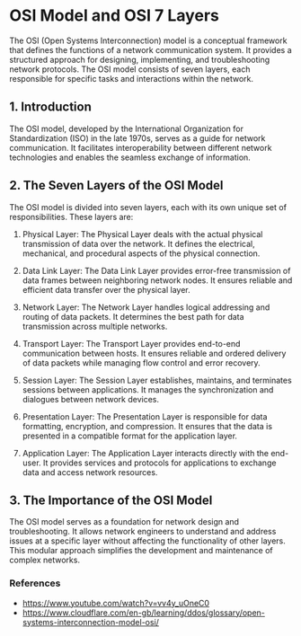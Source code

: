 # OSI Model and OSI 7 Layers
The OSI (Open Systems Interconnection) model is a conceptual framework that defines the functions of a network communication system. It provides a structured approach for designing, implementing, and troubleshooting network protocols. The OSI model consists of seven layers, each responsible for specific tasks and interactions within the network.

## 1. Introduction
The OSI model, developed by the International Organization for Standardization (ISO) in the late 1970s, serves as a guide for network communication. It facilitates interoperability between different network technologies and enables the seamless exchange of information.

## 2. The Seven Layers of the OSI Model
The OSI model is divided into seven layers, each with its own unique set of responsibilities. These layers are:

1. Physical Layer: The Physical Layer deals with the actual physical transmission of data over the network. It defines the electrical, mechanical, and procedural aspects of the physical connection.

2. Data Link Layer: The Data Link Layer provides error-free transmission of data frames between neighboring network nodes. It ensures reliable and efficient data transfer over the physical layer.

3. Network Layer: The Network Layer handles logical addressing and routing of data packets. It determines the best path for data transmission across multiple networks.

4. Transport Layer: The Transport Layer provides end-to-end communication between hosts. It ensures reliable and ordered delivery of data packets while managing flow control and error recovery.

5. Session Layer: The Session Layer establishes, maintains, and terminates sessions between applications. It manages the synchronization and dialogues between network devices.

6. Presentation Layer: The Presentation Layer is responsible for data formatting, encryption, and compression. It ensures that the data is presented in a compatible format for the application layer.

7. Application Layer: The Application Layer interacts directly with the end-user. It provides services and protocols for applications to exchange data and access network resources.

## 3. The Importance of the OSI Model
The OSI model serves as a foundation for network design and troubleshooting. It allows network engineers to understand and address issues at a specific layer without affecting the functionality of other layers. This modular approach simplifies the development and maintenance of complex networks.

### References
* https://www.youtube.com/watch?v=vv4y_uOneC0
* https://www.cloudflare.com/en-gb/learning/ddos/glossary/open-systems-interconnection-model-osi/
